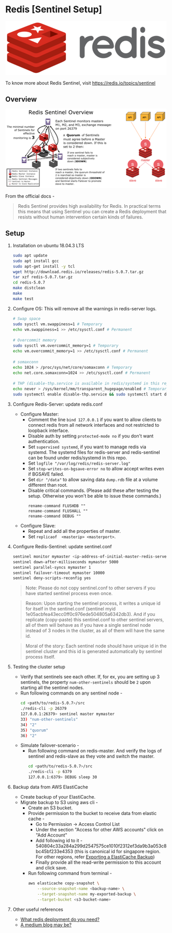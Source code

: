 # Redis [Sentinel Setup]
![](images/redis-logo.png)

To know more about Redis Sentinel, visit https://redis.io/topics/sentinel

## Overview
![](images/sentinel_combined.png)

From the official docs -

> Redis Sentinel provides high availability for Redis. In practical terms this means that using Sentinel you can create a Redis deployment that resists without human intervention certain kinds of failures.

## Setup

1. Installation on ubuntu 18.04.3 LTS
    ```bash
    sudo apt update
    sudo apt install gcc 
    sudo apt-get install -y tcl
    wget http://download.redis.io/releases/redis-5.0.7.tar.gz
    tar xzf redis-5.0.7.tar.gz
    cd redis-5.0.7
    make distclean
    make
    make test
    ```

2. Configure OS: This will remove all the warnings in redis-server logs.
    ```bash
    # Swap space
    sudo sysctl vm.swappiness=1 # Temporary
    echo vm.swappiness=1 >> /etc/sysctl.conf # Permanent
    
    # Overcommit memory
    sudo sysctl vm.overcommit_memory=1 # Temporary
    echo vm.overcommit_memory=1 >> /etc/sysctl.conf # Permanent
 
    # somaxconn
    echo 1024 > /proc/sys/net/core/somaxconn # Temporary
    echo net.core.somaxconn=1024 >> /etc/sysctl.conf # Permanent

    # THP (disable-thp.service is available in redis/systemd in this repo or refer - https://www.stephenrlang.com/2018/01/disabling-transparent-huge-pages-in-linux/)
    echo never > /sys/kernel/mm/transparent_hugepage/enabled # Temporary
    sudo systemctl enable disable-thp.service && sudo systemctl start disable-thp.service # Permanent
    ```

3. Configure Redis-Server: update redis.conf
    * Configure Master:
        * Comment the line `bind 127.0.0.1` if you want to allow clients to connect redis from all network interfaces and not restricted to loopback interface.  
        * Disable auth by setting `protected-mode no` if you don't want authentication.
        * Set `supervised systemd`, if you want to manage redis via systemd. The systemd files for redis-server and redis-sentinel can be found under redis/systemd in this repo.
        * Set `logfile "/var/log/redis/redis-server.log"`
        * Set `stop-writes-on-bgsave-error no` to allow accept writes even if BGSAVE failed.
        * Set `dir "/data"` to allow saving data `dump.rdb` file at a volume different than root.
        * Disable critical commands. (Please add these after testing the setup. Otherwise you won't be able to issue these commands.)
            ```
            rename-command FLUSHDB ""
            rename-command FLUSHALL ""
            rename-command DEBUG ""
            ```
    * Configure Slave:
        * Repeat and add all the properties of master.
        * Set `replicaof  <masterip> <masterport>`.

4. Configure Redis-Sentinel: update sentinel.conf
    ```bash
    sentinel monitor mymaster <ip-address-of-initial-master-redis-server> 6379 2
    sentinel down-after-milliseconds mymaster 5000
    sentinel parallel-syncs mymaster 1
    sentinel failover-timeout mymaster 10000
    sentinel deny-scripts-reconfig yes
    ```
    > Note: Please do not copy sentinel.conf to other servers if you have started sentinel process even once. 
    
    > Reason: Upon starting the sentinel process, it writes a unique id for itself in the sentinel.conf (sentinel myid 1e05acbfea43ecc0ff0c976ede504805a6342db3). And if you replicate (copy-paste) this sentinel.conf to other sentinel servers, all of them will behave as if you have a single sentinel node instead of 3 nodes in the cluster, as all of them will have the same id.
    
    > Moral of the story: Each sentinel node should have unique id in the sentinel cluster and this id is generated automatically by sentinel process itself.

5. Testing the cluster setup
    * Verify that sentinels see each other. If, for ex, you are setting up 3 sentinels, the property `num-other-sentinels` should be `2` upon starting all the sentinel nodes.
    * Run following commands on any sentinel node - 
        ```bash
        cd <path/to/redis-5.0.7>/src
        ./redis-cli -p 26379
        127.0.0.1:26379> sentinel master mymaster
        33) "num-other-sentinels"
        34) "2"
        35) "quorum"
        36) "2"
        ```
    * Simulate failover-scenario -
        * Run following command on redis-master. And verify the logs of sentinel and redis-slave as they vote and switch the master.
            ```bash
            cd <path/to/redis-5.0.7>/src
            ./redis-cli -p 6379 
            127.0.0.1:6379> DEBUG sleep 30
            ```

6. Backup data from AWS ElastiCache
    * Create backup of your ElastiCache.
    * Migrate backup to S3 using aws cli -
        * Create an S3 bucket.
        * Provide permission to the bucket to receive data from elastic cache -
            * Go to Permission -> Access Control List
            * Under the section "Access for other AWS accounts" click on "Add Account"
            * Add following id to it - 540804c33a284a299d2547575ce1010f2312ef3da9b3a053c8bc45bf233e4353 (this is canonical id for singapore region. For other regions, refer [Exporting a ElastiCache Backup](https://docs.aws.amazon.com/AmazonElastiCache/latest/red-ug/backups-exporting.html))
            * Finally provide all the read-write permission to this account and click save.
        * Run following command from terminal - 
            ```bash
            aws elasticache copy-snapshot \
                --source-snapshot-name <backup-name> \
                --target-snapshot-name my-exported-backup \
                --target-bucket <s3-bucket-name>
            ```

7. Other useful references
    * [What redis deployment do you need?](https://blog.octo.com/what-redis-deployment-do-you-need/) 
    * [A medium blog may be?](https://medium.com/@amila922/redis-sentinel-high-availability-everything-you-need-to-know-from-dev-to-prod-complete-guide-deb198e70ea6)